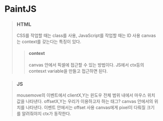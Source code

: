 # PaintJS

> ### HTML
>
> CSS를 작업할 때는 class를 사용, JavaScript를 작업할 때는 ID 사용
> canvas는 context를 갖는다는 특징이 있다.
>
> > #### context
> >
> > canvas 안에서 픽셀에 접근할 수 있는 방법이다.
> > JS에서 ctx등의 contesxt variable을 만들고 접근하면 된다.

> ### JS
>
> mousemove의 이벤트에서 clientX,Y는 윈도우 전체 범위 내에서 마우스 위치값을 나타낸다.
> offsetX,Y는 우리가 이용하고자 하는 태그? canvas 안에서의 위치를 나타낸다. 이벤트 안에서는 offset 사용
> canvas에게 pixel이 다뤄질 크기를 알려줘야지 ctx가 동작한다.
